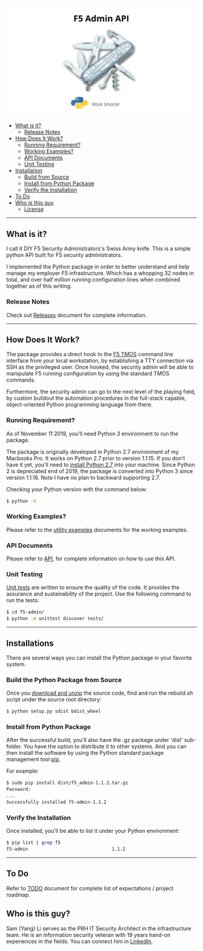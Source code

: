 [![image](/images/f5_logo.png)](https://github.com/yangsec888/f5-admin)
=====================

- [What is it?](#what-is-it)
  - [Release Notes](#release-notes)
- [How Does It Work?](#how-does-it-work)
  - [Running Requirement?](#running-requirement)
  - [Working Examples?](#working-examples)
  - [API Documents](#api-documents)
  - [Unit Testing](#unit-testing)
- [Installation](#installs)
  - [Build from Source](#build-the-python-package-from-source)
  - [Install from Python Package](#install-from-python-package)
  - [Verify the Installation](#verify-the-installation)
- [To Do](#to-do)
- [Who is this guy](#who-is-this-guy)
  - [License](LICENSE.txt)

---

## What is it?
I call it DIY F5 Security Administrators's Swiss Army knife. This is a simple python API built for F5 security administrators.

I implemented the Python package in order to better understand and help manage my employer F5 infrastructure. Which has a whopping 32 nodes in total, and over half million running configuration lines when combined together as of this writing.

### Release Notes
Check out [Releases](Releases.md) document for complete information.

---

## How Does It Work?
The package provides a direct hook to the <a href="https://support.f5.com/kb/en-us/products/big-ip_ltm/manuals/product/tmos-concepts-11-2-0.html" target="_blank">F5 TMOS</a> command line interface from your local workstation, by establishing a TTY connection via SSH as the privileged user. Once hooked, the security admin will be able to
manipulate F5 running configuration by using the standard TMOS commands.

Furthermore, the security admin can go to the next level of the playing field, by custom buildout the  automation procedures in the full-stack capable, object-oriented Python programming language from there.

### Running Requirement?
As of November 11 2019, you'll need Python 3 environment to run the package.

The package is originally developed in Python 2.7 environment of my Macbooks Pro. It works on Python 2.7 prior to version 1.1.15. If you don't have it yet, you'll need to [install Python 2.7](https://www.python.org/downloads/) into your machine. Since Python 2 is depreciated end of 2019, the package is converted into Python 3 since version 1.1.16. Note I have no plan to backward supporting 2.7.

Checking your Python version with the command below:
```bash
$ python -V
```

### Working Examples?
Please refer to the [utility examples](/START.md) documents for the working examples.

### API Documents
Please refer to [API](/API.md), for complete information on how to use this API.

### Unit Testing ###
[Unit tests](/tests) are written to ensure the quality of the code. It provides the assurance and sustainability of the project. Use the following command to run the tests:

```bash
$ cd f5-admin/
$ python -m unittest discover tests/
```

---

## Installations
There are several ways you can install the Python package in your favorite system.

### Build the Python Package from Source
Once you [download and unzip](https://github.com/yangsec888/f5-admin/repository/master/archive.zip) the source code, find and run the rebuild.sh script under the source root directory:

```bash
$ python setup.py sdist bdist_wheel
```

### Install from Python Package
After the successful build, you'll also have the .gz package under 'dist' sub-folder.  You have the option to distribute it to other systems. And you can then install the software by using the Python standard package management tool [pip](https://pypi.org/project/pip/).

For example:
```bash
$ sudo pip install dist/f5_admin-1.1.2.tar.gz
Password:
...
Successfully installed f5-admin-1.1.2
```

### Verify the Installation
Once installed, you'll be able to list it under your Python environment:
```bash
$ pip list | grep f5
f5-admin                               1.1.2
```

---

## To Do
Refer to [TODO](/TODO.md) document for complete list of expectations / project roadmap.
## Who is this guy?
Sam (Yang) Li serves as the PRH IT Security Architect in the infrastructure team. He is an information security veteran with 19 years hand-on experiences in the fields. You can connect him in [LinkedIn](https://www.linkedin.com/in/yangli8/).
